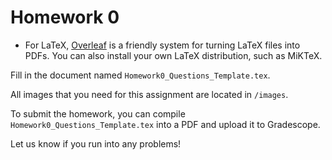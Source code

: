  # Homework 0

- For LaTeX, [Overleaf](https://www.overleaf.com/) is a friendly system for turning LaTeX files into PDFs. You can also install your own LaTeX distribution, such as MiKTeX.

Fill in the document named `Homework0_Questions_Template.tex`. 

All images that you need for this assignment are located in `/images`.

To submit the homework, you can compile `Homework0_Questions_Template.tex` into a PDF and upload it to Gradescope.

 
Let us know if you run into any problems!
